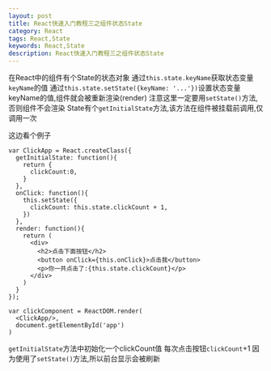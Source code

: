 ```yaml
---
layout: post
title: React快速入门教程三之组件状态State
category: React
tags: React,State
keywords: React,State
description: React快速入门教程三之组件状态State
---
```


在React中的组件有个State的状态对象
通过`this.state.keyName`获取状态变量`keyName`的值
通过`this.state.setState({keyName: '...'})`设置状态变量keyName的值,组件就会被重新渲染(render)
注意这里一定要用`setState()`方法,否则组件不会渲染
State有个`getInitialState`方法,该方法在组件被挂载前调用,仅调用一次

这边看个例子

    var ClickApp = React.createClass({
      getInitialState: function(){
        return {
          clickCount:0,
        }
      },
      onClick: function(){
        this.setState({
          clickCount: this.state.clickCount + 1,
        })
      },
      render: function(){
        return (
          <div>
            <h2>点击下面按钮</h2>
            <button onClick={this.onClick}>点击我</button>
            <p>你一共点击了:{this.state.clickCount}</p>
          </div>
        )
      }
    });

    var clickComponent = ReactDOM.render(
      <ClickApp/>,
      document.getElementById('app')
    )

`getInitialState`方法中初始化一个clickCount值
每次点击按钮`clickCount`+1
因为使用了`setState()`方法,所以前台显示会被刷新
